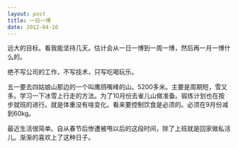 ```yaml
---
layout: post
title: 一日一博
date: 2012-04-16
---
```


<p>远大的目标。看我能坚持几天。估计会从一日一博到一周一博，然后再一月一博什么的。</p>
<p>绝不写公司的工作，不写技术，只写吃喝玩乐。</p>
<p>五一要去四姑娘山那边的一个叫鹰鸽嘴峰的山。5200多米。主要是周期短，雪又多。学习一下冰雪上行走的方法。为了10月份去雀儿山做准备。锻炼计划也在按步就班的进行。就是体重没有啥变化。看来要控制饮食是必须的。必须在9月份减到60kg。</p>
<p>最近生活很简单。自从春节后惨遭被甩以后的这段时间，除了上班就是回家做私活儿。渐渐的喜欢上了这种日子。</p>

